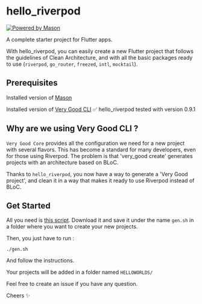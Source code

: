 # hello_riverpod

[![Powered by Mason](https://img.shields.io/endpoint?url=https%3A%2F%2Ftinyurl.com%2Fmason-badge)](https://github.com/felangel/mason)

A complete starter project for Flutter apps.

With hello_riverpod, you can easily create a new Flutter project that follows the guidelines of Clean Architecture, and with all the basic packages ready to use (`riverpod`, `go_router`, `freezed`, `intl`, `mocktail`).

## Prerequisites

Installed version of [Mason](https://pub.dev/packages/mason)

Installed version of [Very Good CLI](https://github.com/VeryGoodOpenSource/very_good_cli)
✅ hello_riverpod tested with version 0.9.1

## Why are we using Very Good CLI ?

`Very Good Core` provides all the configuration we need for a new project with several flavors. This has become a standard for many developers, even for those using Riverpod. The problem is that 'very_good create' generates projects with an architecture based on BLoC.

Thanks to `hello_riverpod`, you now have a way to generate a 'Very Good project', and clean it in a way that makes it ready to use Riverpod instead of BLoC.

## Get Started

All you need is [this script](https://minhaskamal.github.io/DownGit/#/home?url=https://github.com/icodeyou/hello_riverpod/blob/master/gen.sh).
Download it and save it under the name `gen.sh` in a folder where you want to create your new projects.

Then, you just have to run :

```shell
./gen.sh
```

And follow the instructions.

Your projects will be added in a folder named `HELLOWORLDS/`

Feel free to create an issue if you have any question.

Cheers ✨
